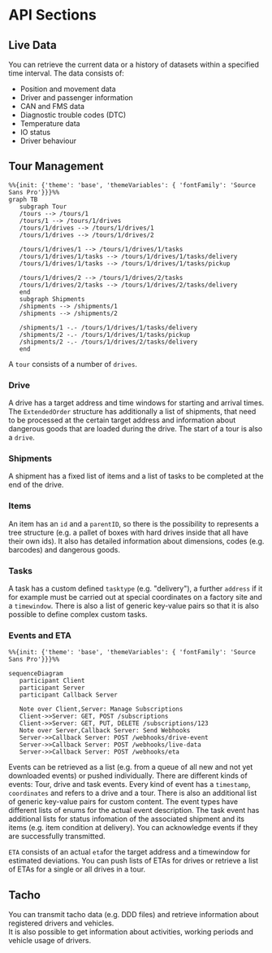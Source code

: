 # API Sections

## Live Data

You can retrieve the current data or a history of datasets within a specified time interval. The data consists of: 

- Position and movement data
- Driver and passenger information
- CAN and FMS data 
- Diagnostic trouble codes (DTC)
- Temperature data
- IO status
- Driver behaviour

## Tour Management

```mermaid
%%{init: {'theme': 'base', 'themeVariables': { 'fontFamily': 'Source Sans Pro'}}}%%
graph TB
   subgraph Tour
   /tours --> /tours/1
   /tours/1 --> /tours/1/drives
   /tours/1/drives --> /tours/1/drives/1
   /tours/1/drives --> /tours/1/drives/2

   /tours/1/drives/1 --> /tours/1/drives/1/tasks
   /tours/1/drives/1/tasks --> /tours/1/drives/1/tasks/delivery
   /tours/1/drives/1/tasks --> /tours/1/drives/1/tasks/pickup

   /tours/1/drives/2 --> /tours/1/drives/2/tasks
   /tours/1/drives/2/tasks --> /tours/1/drives/2/tasks/delivery
   end
   subgraph Shipments
   /shipments --> /shipments/1
   /shipments --> /shipments/2

   /shipments/1 -.- /tours/1/drives/1/tasks/delivery
   /shipments/2 -.- /tours/1/drives/1/tasks/pickup
   /shipments/2 -.- /tours/1/drives/2/tasks/delivery
   end
```

A `tour` consists of a number of `drives`. 

### Drive

A drive has a target address and time windows for starting and arrival times. The `ExtendedOrder` structure has additionally a list of shipments, that need to be processed at the certain target address and information about dangerous goods that are loaded during the drive. The start of a tour is also a `drive`.

### Shipments

A shipment has a fixed list of items and a list of tasks to be completed at the end of the drive. 

### Items
 An item has an `id` and a `parentID`, so there is the possibility to represents a tree structure (e.g. a pallet of boxes with hard drives inside that all have their own ids). It also has detailed information about dimensions, codes (e.g. barcodes) and dangerous goods.

### Tasks

A task has a custom defined `tasktype` (e.g. "delivery"), a further `address` if it for example must be carried out at special coordinates on a factory site and a `timewindow`. There is also a list of generic key-value pairs so that it is also possible to define complex custom tasks.


### Events and ETA

```mermaid
%%{init: {'theme': 'base', 'themeVariables': { 'fontFamily': 'Source Sans Pro'}}}%%

sequenceDiagram
   participant Client
   participant Server
   participant Callback Server

   Note over Client,Server: Manage Subscriptions   
   Client->>Server: GET, POST /subscriptions
   Client->>Server: GET, PUT, DELETE /subscriptions/123
   Note over Server,Callback Server: Send Webhooks
   Server->>Callback Server: POST /webhooks/drive-event
   Server->>Callback Server: POST /webhooks/live-data
   Server->>Callback Server: POST /webhooks/eta
```

Events can be retrieved as a list (e.g. from a queue of all new and not yet downloaded events) or pushed individually. There are different kinds of events: Tour, drive and task events. Every kind of event has a `timestamp`, `coordinates` and refers to a drive and a tour. There is also an additional list of generic key-value pairs for custom content. The event types have different lists of enums for the actual event description. The task event has additional lists for status infomation of the associated shipment and its items (e.g. item condition at delivery).
You can acknowledge events if they are successfully transmitted.  

`ETA` consists of an actual `eta`for the target address and a timewindow for estimated deviations.
You can push lists of ETAs for drives or retrieve a list of ETAs for a single or all drives in a tour.  

## Tacho

You can transmit tacho data (e.g. DDD files) and retrieve information about registered drivers and vehicles.  
It is also possible to get information about activities, working periods and vehicle usage of drivers.
